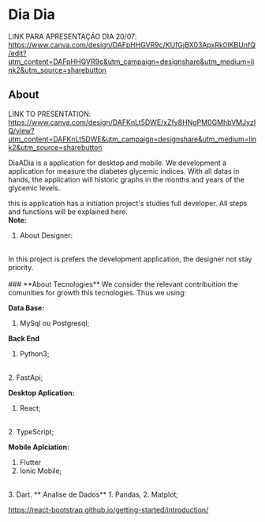 # **Dia Dia**
LINK PARA APRESENTAÇÃO DIA 20/07: 
https://www.canva.com/design/DAFpHHGVR9c/KUfGjBX03ApxRk0IKBUnfQ/edit?utm_content=DAFpHHGVR9c&utm_campaign=designshare&utm_medium=link2&utm_source=sharebutton 

## About
LINK TO PRESENTATION: https://www.canva.com/design/DAFKnLt5DWE/xZfy8HNgPM0GMhbVMJyzIQ/view?utm_content=DAFKnLt5DWE&utm_campaign=designshare&utm_medium=link2&utm_source=sharebutton
<p> DiaADia is a application for desktop and mobile. We development a application for measure the diabetes glycemic indices. With all datas in hands, the application will historic graphs in the months and years of the glycemic levels. 

this is application has a initiation  project's studies full developer. All steps and functions will be explained here.
<br>
**Note:**
<br>
1. About Designer:
<br>
In this project is prefers the development application, the designer not stay priority.
<br>
<br>
### **About Tecnologies**
We consider the relevant contribuition the comunities for growth this tecnologies. Thus we using:

**Data Base:**
  1. MySql ou Postgresql;

**Back End**
1. Python3;
<br>
2. FastApi;

**Desktop Aplication:**
1. React;
<br>
2. TypeScript;

**Mobile Aplciation:**
1. Flutter
2. Ionic Mobile;
<br>
3. Dart.
** Analise de Dados**
1. Pandas,
2. Matplot;


https://react-bootstrap.github.io/getting-started/introduction/
